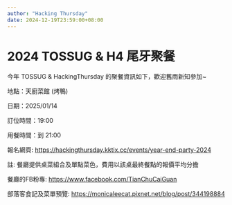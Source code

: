 ```yaml
---
author: "Hacking Thursday"
date: 2024-12-19T23:59:00+08:00
---
```

# 2024 TOSSUG & H4 尾牙聚餐

今年 TOSSUG & HackingThursday 的聚餐資訊如下，歡迎舊雨新知參加~

地點：天廚菜館 (烤鴨)

日期：2025/01/14

訂位時間：19:00

用餐時間：到 21:00

報名網頁: <https://hackingthursday.kktix.cc/events/year-end-party-2024>

註: 餐廳提供桌菜組合及單點菜色，費用以該桌最終餐點的報價平均分擔

餐廳的FB粉專: https://www.facebook.com/TianChuCaiGuan

部落客食記及菜單預覽: https://monicaleecat.pixnet.net/blog/post/344198884

